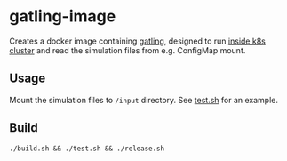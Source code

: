 # gatling-image

Creates a docker image containing [gatling](https://gatling.io), designed to run [inside k8s cluster](https://github.com/tpokki/gatling-operator) and read the simulation files from e.g. ConfigMap mount.

## Usage
Mount the simulation files to `/input` directory. See [test.sh](test.sh) for an example.


## Build

```
./build.sh && ./test.sh && ./release.sh
```
